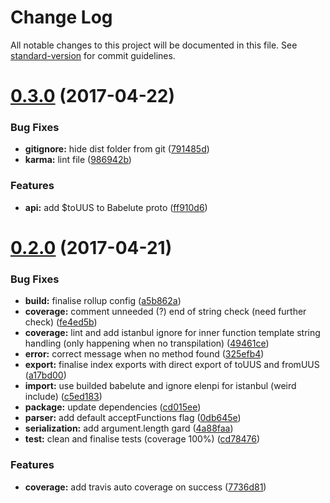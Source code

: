 # Change Log

All notable changes to this project will be documented in this file. See [standard-version](https://github.com/conventional-changelog/standard-version) for commit guidelines.

<a name="0.3.0"></a>
# [0.3.0](https://github.com/nomocas/babelute-uus/compare/v0.2.0...v0.3.0) (2017-04-22)


### Bug Fixes

* **gitignore:** hide dist folder from git ([791485d](https://github.com/nomocas/babelute-uus/commit/791485d))
* **karma:** lint file ([986942b](https://github.com/nomocas/babelute-uus/commit/986942b))


### Features

* **api:** add $toUUS to Babelute proto ([ff910d6](https://github.com/nomocas/babelute-uus/commit/ff910d6))



<a name="0.2.0"></a>
# [0.2.0](https://github.com/nomocas/babelute-uus/compare/v0.1.1...v0.2.0) (2017-04-21)


### Bug Fixes

* **build:** finalise rollup config ([a5b862a](https://github.com/nomocas/babelute-uus/commit/a5b862a))
* **coverage:** comment unneeded (?) end of string check (need further check) ([fe4ed5b](https://github.com/nomocas/babelute-uus/commit/fe4ed5b))
* **coverage:** lint and add istanbul ignore for inner function template string handling (only happening when no transpilation) ([49461ce](https://github.com/nomocas/babelute-uus/commit/49461ce))
* **error:** correct message when no method found ([325efb4](https://github.com/nomocas/babelute-uus/commit/325efb4))
* **export:** finalise index exports with direct export of toUUS and fromUUS ([a17bd00](https://github.com/nomocas/babelute-uus/commit/a17bd00))
* **import:** use builded babelute and ignore elenpi for istanbul (weird include) ([c5ed183](https://github.com/nomocas/babelute-uus/commit/c5ed183))
* **package:** update dependencies ([cd015ee](https://github.com/nomocas/babelute-uus/commit/cd015ee))
* **parser:** add default acceptFunctions flag ([0db645e](https://github.com/nomocas/babelute-uus/commit/0db645e))
* **serialization:** add argument.length gard ([4a88faa](https://github.com/nomocas/babelute-uus/commit/4a88faa))
* **test:** clean and finalise tests (coverage 100%) ([cd78476](https://github.com/nomocas/babelute-uus/commit/cd78476))


### Features

* **coverage:** add travis auto coverage on success ([7736d81](https://github.com/nomocas/babelute-uus/commit/7736d81))
